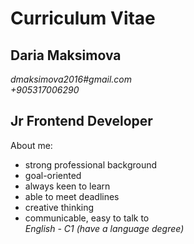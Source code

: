 # Curriculum Vitae
## Daria Maksimova
*dmaksimova2016#gmail.com*\
*+905317006290*
## Jr Frontend Developer
About me:
* strong professional background
* goal-oriented
* always keen to learn
* able to meet deadlines
* creative thinking
* communicable, easy to talk to\
*English - C1 (have a language degree)*

